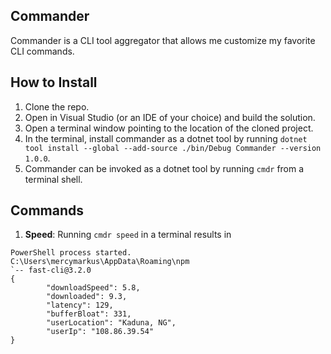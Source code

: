 ## Commander

Commander is a CLI tool aggregator that allows me customize my favorite CLI commands.

## How to Install
1. Clone the repo.
2. Open in Visual Studio (or an IDE of your choice) and build the solution.
3. Open a terminal window pointing to the location of the cloned project.
4. In the terminal, install commander as a dotnet tool by running `dotnet tool install --global --add-source ./bin/Debug Commander --version 1.0.0`. 
5. Commander can be invoked as a dotnet tool by running `cmdr` from a terminal shell.

## Commands
1. __Speed__: Running `cmdr speed` in a terminal results in
```shell
PowerShell process started.
C:\Users\mercymarkus\AppData\Roaming\npm
`-- fast-cli@3.2.0
{
        "downloadSpeed": 5.8,
        "downloaded": 9.3,
        "latency": 129,
        "bufferBloat": 331,
        "userLocation": "Kaduna, NG",
        "userIp": "108.86.39.54"
}
```